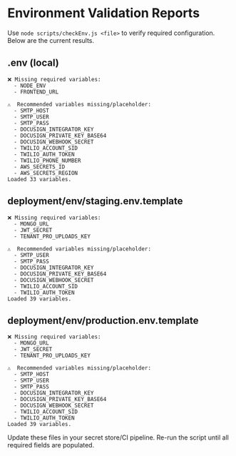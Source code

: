 # Environment Validation Reports

Use `node scripts/checkEnv.js <file>` to verify required configuration. Below are the current results.

## .env (local)
```
❌ Missing required variables: 
  - NODE_ENV
  - FRONTEND_URL

⚠️  Recommended variables missing/placeholder: 
  - SMTP_HOST
  - SMTP_USER
  - SMTP_PASS
  - DOCUSIGN_INTEGRATOR_KEY
  - DOCUSIGN_PRIVATE_KEY_BASE64
  - DOCUSIGN_WEBHOOK_SECRET
  - TWILIO_ACCOUNT_SID
  - TWILIO_AUTH_TOKEN
  - TWILIO_PHONE_NUMBER
  - AWS_SECRETS_ID
  - AWS_SECRETS_REGION
Loaded 33 variables.
```

## deployment/env/staging.env.template
```
❌ Missing required variables: 
  - MONGO_URL
  - JWT_SECRET
  - TENANT_PRO_UPLOADS_KEY

⚠️  Recommended variables missing/placeholder: 
  - SMTP_USER
  - SMTP_PASS
  - DOCUSIGN_INTEGRATOR_KEY
  - DOCUSIGN_PRIVATE_KEY_BASE64
  - DOCUSIGN_WEBHOOK_SECRET
  - TWILIO_ACCOUNT_SID
  - TWILIO_AUTH_TOKEN
Loaded 39 variables.
```

## deployment/env/production.env.template
```
❌ Missing required variables: 
  - MONGO_URL
  - JWT_SECRET
  - TENANT_PRO_UPLOADS_KEY

⚠️  Recommended variables missing/placeholder: 
  - SMTP_HOST
  - SMTP_USER
  - SMTP_PASS
  - DOCUSIGN_INTEGRATOR_KEY
  - DOCUSIGN_PRIVATE_KEY_BASE64
  - DOCUSIGN_WEBHOOK_SECRET
  - TWILIO_ACCOUNT_SID
  - TWILIO_AUTH_TOKEN
Loaded 39 variables.
```

Update these files in your secret store/CI pipeline. Re-run the script until all required fields are populated.
